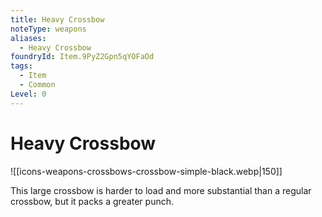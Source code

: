 ```yaml
---
title: Heavy Crossbow
noteType: weapons
aliases:
  - Heavy Crossbow
foundryId: Item.9PyZ2Gpn5qYOFaOd
tags:
  - Item
  - Common
Level: 0
---
```


# Heavy Crossbow
![[icons-weapons-crossbows-crossbow-simple-black.webp|150]]

This large crossbow is harder to load and more substantial than a regular crossbow, but it packs a greater punch.
